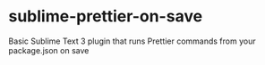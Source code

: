 # sublime-prettier-on-save
Basic Sublime Text 3 plugin that runs Prettier commands from your package.json on save
